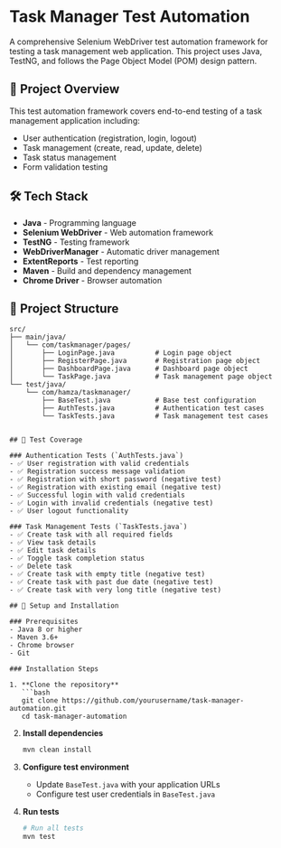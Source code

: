 # Task Manager Test Automation

A comprehensive Selenium WebDriver test automation framework for testing a task management web application. This project uses Java, TestNG, and follows the Page Object Model (POM) design pattern.

## 🚀 Project Overview

This test automation framework covers end-to-end testing of a task management application including:
- User authentication (registration, login, logout)
- Task management (create, read, update, delete)
- Task status management
- Form validation testing

## 🛠️ Tech Stack

- **Java** - Programming language
- **Selenium WebDriver** - Web automation framework
- **TestNG** - Testing framework
- **WebDriverManager** - Automatic driver management
- **ExtentReports** - Test reporting
- **Maven** - Build and dependency management
- **Chrome Driver** - Browser automation

## 📁 Project Structure

```
src/
├── main/java/
│   └── com/taskmanager/pages/
│       ├── LoginPage.java          # Login page object
│       ├── RegisterPage.java       # Registration page object
│       ├── DashboardPage.java      # Dashboard page object
│       └── TaskPage.java           # Task management page object
└── test/java/
    └── com/hamza/taskmanager/
        ├── BaseTest.java           # Base test configuration
        ├── AuthTests.java          # Authentication test cases
        └── TaskTests.java          # Task management test cases


## 🧪 Test Coverage

### Authentication Tests (`AuthTests.java`)
- ✅ User registration with valid credentials
- ✅ Registration success message validation
- ✅ Registration with short password (negative test)
- ✅ Registration with existing email (negative test)
- ✅ Successful login with valid credentials
- ✅ Login with invalid credentials (negative test)
- ✅ User logout functionality

### Task Management Tests (`TaskTests.java`)
- ✅ Create task with all required fields
- ✅ View task details
- ✅ Edit task details
- ✅ Toggle task completion status
- ✅ Delete task
- ✅ Create task with empty title (negative test)
- ✅ Create task with past due date (negative test)
- ✅ Create task with very long title (negative test)

## 🔧 Setup and Installation

### Prerequisites
- Java 8 or higher
- Maven 3.6+
- Chrome browser
- Git

### Installation Steps

1. **Clone the repository**
   ```bash
   git clone https://github.com/yourusername/task-manager-automation.git
   cd task-manager-automation
   ```

2. **Install dependencies**
   ```bash
   mvn clean install
   ```

3. **Configure test environment**
   - Update `BaseTest.java` with your application URLs
   - Configure test user credentials in `BaseTest.java`

4. **Run tests**
   ```bash
   # Run all tests
   mvn test
